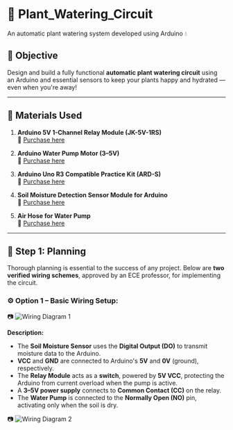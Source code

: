 # 🌱 Plant_Watering_Circuit

An automatic plant watering system developed using Arduino 💧

## 🎯 Objective  
Design and build a fully functional **automatic plant watering circuit** using an Arduino and essential sensors to keep your plants happy and hydrated — even when you're away!

---

## 🔧 Materials Used

1. **Arduino 5V 1-Channel Relay Module (JK-5V-1RS)**  
   🔗 [Purchase here](https://shorturl.at/cDOVt)

2. **Arduino Water Pump Motor (3–5V)**  
   🔗 [Purchase here](https://shorturl.at/oQvXE)

3. **Arduino Uno R3 Compatible Practice Kit (ARD-S)**  
   🔗 [Purchase here](https://shorturl.at/X8Yei)

4. **Soil Moisture Detection Sensor Module for Arduino**  
   🔗 [Purchase here](https://shorturl.at/SH7LM)

5. **Air Hose for Water Pump**  
   🔗 [Purchase here](https://shorturl.at/lv2gv)

---

## 🧠 Step 1: Planning

Thorough planning is essential to the success of any project. Below are **two verified wiring schemes**, approved by an ECE professor, for implementing the circuit. 

### ⚙️ Option 1 – Basic Wiring Setup:

📷 ![Wiring Diagram 1](https://github.com/user-attachments/assets/e7e913be-3a02-41e6-b5c2-cfda8f21cbc1)

**Description:**

- The **Soil Moisture Sensor** uses the **Digital Output (DO)** to transmit moisture data to the Arduino.  
- **VCC** and **GND** are connected to Arduino's **5V** and **0V** (ground), respectively.  
- The **Relay Module** acts as a **switch**, powered by **5V VCC**, protecting the Arduino from current overload when the pump is active.  
- A **3–5V power supply** connects to **Common Contact (CC)** on the relay.  
- The **Water Pump** is connected to the **Normally Open (NO)** pin, activating only when the soil is dry.

📷 ![Wiring Diagram 2](https://github.com/user-attachments/assets/156b4302-d7b7-410f-8ac0-798ab03f5fc9)

